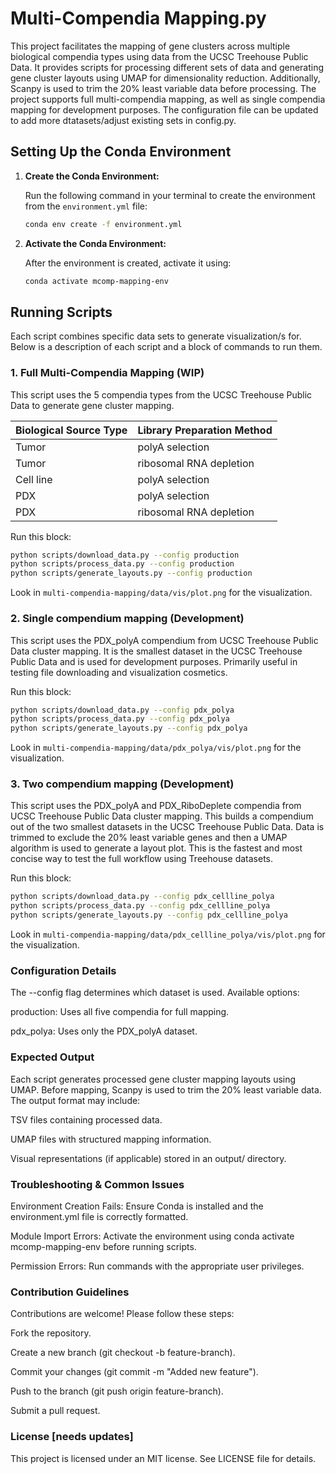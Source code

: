 # Multi-Compendia Mapping.py
This project facilitates the mapping of gene clusters across multiple biological compendia types using data from the UCSC Treehouse Public Data. It provides scripts for processing different sets of data and generating gene cluster layouts using UMAP for dimensionality reduction. Additionally, Scanpy is used to trim the 20% least variable data before processing. The project supports  full multi-compendia mapping, as well as single compendia mapping for development purposes. The configuration file can be updated to add more dtatasets/adjust existing sets in config.py.

## Setting Up the Conda Environment

1. **Create the Conda Environment:**

   Run the following command in your terminal to create the environment from the `environment.yml` file:

   ```sh
   conda env create -f environment.yml
   
2. **Activate the Conda Environment:**

   After the environment is created, activate it using:

   ```sh
   conda activate mcomp-mapping-env
   ```

## Running Scripts

Each script combines specific data sets to generate visualization/s for. Below is a description of
each script and a block of commands to run them.

### 1. Full Multi-Compendia Mapping (WIP)

This script uses the 5 compendia types from the UCSC Treehouse Public Data to generate gene cluster mapping.

| Biological Source Type | Library Preparation Method       |
|------------------------|----------------------------------|
| Tumor                  | polyA selection                  |
| Tumor                  | ribosomal RNA depletion          |
| Cell line              | polyA selection                  |
| PDX                    | polyA selection                  |
| PDX                    | ribosomal RNA depletion          |

Run this block:
   ```sh
   python scripts/download_data.py --config production
   python scripts/process_data.py --config production
   python scripts/generate_layouts.py --config production
   ```
Look in `multi-compendia-mapping/data/vis/plot.png` for the visualization.


### 2. Single compendium mapping (Development)

This script uses the PDX_polyA compendium from UCSC Treehouse Public Data cluster mapping. It is the smallest dataset
in the UCSC Treehouse Public Data and is used for development purposes. Primarily useful in testing file downloading
and visualization cosmetics.

Run this block:
   ```sh
   python scripts/download_data.py --config pdx_polya
   python scripts/process_data.py --config pdx_polya
   python scripts/generate_layouts.py --config pdx_polya
   ```
Look in `multi-compendia-mapping/data/pdx_polya/vis/plot.png` for the visualization.

### 3. Two compendium mapping (Development)

This script uses the PDX_polyA and PDX_RiboDeplete compendia from UCSC Treehouse Public Data cluster mapping. This builds
a compendium out of the two smallest datasets in the UCSC Treehouse Public Data. Data is trimmed to exclude the 20% least
variable genes and then a UMAP algorithm is used to generate a layout plot. This is the fastest and most concise
way to test the full workflow using Treehouse datasets.

Run this block:
   ```sh
   python scripts/download_data.py --config pdx_cellline_polya
   python scripts/process_data.py --config pdx_cellline_polya
   python scripts/generate_layouts.py --config pdx_cellline_polya
   ```
Look in `multi-compendia-mapping/data/pdx_cellline_polya/vis/plot.png` for the visualization.

### Configuration Details

The --config flag determines which dataset is used. Available options:

production: Uses all five compendia for full mapping.

pdx_polya: Uses only the PDX_polyA dataset.

### Expected Output

Each script generates processed gene cluster mapping layouts using UMAP. Before mapping, Scanpy is used to trim the 20% least variable data. The output format may include:

TSV files containing processed data.

UMAP files with structured mapping information.

Visual representations (if applicable) stored in an output/ directory.

### Troubleshooting & Common Issues

Environment Creation Fails: Ensure Conda is installed and the environment.yml file is correctly formatted.

Module Import Errors: Activate the environment using conda activate mcomp-mapping-env before running scripts.

Permission Errors: Run commands with the appropriate user privileges.

### Contribution Guidelines

Contributions are welcome! Please follow these steps:

Fork the repository.

Create a new branch (git checkout -b feature-branch).

Commit your changes (git commit -m "Added new feature").

Push to the branch (git push origin feature-branch).

Submit a pull request.

### License [needs updates]

This project is licensed under an MIT license. See LICENSE file for details.
